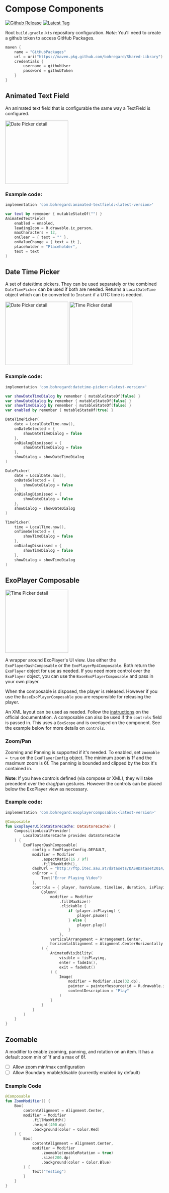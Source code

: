 # Compose Components
[![Github Release](https://badgen.net/github/release/bohregard/Shared-Library)](https://GitHub.com/bohregard/Shared-Library/releases/)
[![Latest Tag](https://badgen.net/github/tag/bohregard/Shared-Library)](https://GitHub.com/bohregard/Shared-Library/tags/)

Root `build.gradle.kts` repository configuration. *Note*: You'll need to create a github token to access GitHub Packages.

```kotlin
maven {
    name = "GitHubPackages"
    url = uri("https://maven.pkg.github.com/bohregard/Shared-Library")
    credentials {
        username = githubUser
        password = githubToken
    }
}
```

## Animated Text Field

An animated text field that is configurable the same way a TextField is configured.

<img alt="Date Picker detail" src="img/AnimatedTextField.gif" width="200"/>

### Example code:

```groovy
implementation 'com.bohregard:animated-textfield:<latest-version>'
```

```kotlin
var text by remember { mutableStateOf("") }
AnimatedTextField(
    enabled = enabled,
    leadingIcon = R.drawable.ic_person,
    maxCharacters = 12,
    onClear = { text = "" },
    onValueChange = { text = it },
    placeholder = "Placeholder",
    text = text
)
```

## Date Time Picker

A set of date/time pickers. They can be used separately or the combined `DateTimePicker` can be used if both are needed.
Returns a `LocalDateTime` object which can be converted to `Instant` if a UTC time is needed.

<img alt="Date Picker detail" src="img/DatePicker.png" width="200"/>
<img alt="Time Picker detail" src="img/TimePicker.png" width="200"/>

### Example code:

```groovy
implementation 'com.bohregard:datetime-picker:<latest-version>'
```

```kotlin
var showDateTimeDialog by remember { mutableStateOf(false) }
var showDateDialog by remember { mutableStateOf(false) }
var showTimeDialog by remember { mutableStateOf(false) }
var enabled by remember { mutableStateOf(true) }

DateTimePicker(
    date = LocalDateTime.now(),
    onDateSelected = {
        showDateTimeDialog = false
    },
    onDialogDismissed = {
        showDateTimeDialog = false
    },
    showDialog = showDateTimeDialog
)

DatePicker(
    date = LocalDate.now(),
    onDateSelected = {
        showDateDialog = false
    },
    onDialogDismissed = {
        showDateDialog = false
    },
    showDialog = showDateDialog
)

TimePicker(
    time = LocalTime.now(),
    onTimeSelected = {
        showTimeDialog = false
    },
    onDialogDismissed = {
        showTimeDialog = false
    },
    showDialog = showTimeDialog
)
```

## ExoPlayer Composable

<img alt="Time Picker detail" src="img/ExoPlayer.png" width="200"/>

A wrapper around ExoPlayer's UI view. Use either the `ExoPlayerDashComposable` or the `ExoPlayerMp4Composable`. Both return the `ExoPlayer` object for use as needed. If you need more control over the `ExoPlayer` object, you can use the `BaseExoPlayerComposable` and pass in your own player.

When the composable is disposed, the player is released. However if you use the `BaseExoPlayerComposable` you are responsible for releasing the player.

An XML layout can be used as needed. Follow the [instructions](https://exoplayer.dev/ui-components.html) on the official documentation. A composable can also be used if the `controls` field is passed in. This uses a `BoxScope` and is overlayed on the component. See the example below for more details on `controls`.

### Zoom/Pan

Zooming and Panning is supported if it's needed. To enabled, set `zoomable = true` on the `ExoPlayerConfig` object. The minimum zoom is 1f and the maximum zoom is 6f. The panning is bounded and clipped by the box it's contained in.

**Note**: If you have controls defined (via compose or XML), they will take precedent over the drag/pan gestures. However the controls can be placed below the ExoPlayer view as necessary.

### Example code:

```groovy
implementation 'com.bohregard:exoplayercomposable:<latest-version>'
```

```kotlin
@Composable
fun ExoplayerUi(dataStoreCache: DataStoreCache) {
    CompositionLocalProvider(
        LocalDataStoreCache provides dataStoreCache
    ) {
        ExoPlayerDashComposable(
            config = ExoPlayerConfig.DEFAULT,
            modifier = Modifier
                .aspectRatio(16 / 9f)
                .fillMaxWidth(),
            dashUrl = "http://ftp.itec.aau.at/datasets/DASHDataset2014/BigBuckBunny/2sec/BigBuckBunny_2s_onDemand_2014_05_09.mpd",
            onError = {
                Text("Error Playing Video")
            },
            controls = { player, hasVolume, timeline, duration, isPlaying ->
                Column(
                    modifier = Modifier
                        .fillMaxSize()
                        .clickable {
                            if (player.isPlaying) {
                                player.pause()
                            } else {
                                player.play()
                            }
                        },
                    verticalArrangement = Arrangement.Center,
                    horizontalAlignment = Alignment.CenterHorizontally
                ) {
                    AnimatedVisibility(
                        visible = !isPlaying,
                        enter = fadeIn(),
                        exit = fadeOut()
                    ) {
                        Image(
                            modifier = Modifier.size(32.dp),
                            painter = painterResource(id = R.drawable.ic_play),
                            contentDescription = "Play"
                        )
                    }
                }
            }
        )
    }
}
```

## Zoomable

A modifier to enable zooming, panning, and rotation on an item. It has a default zoom min of 1f and a max of 6f.

- [ ] Allow zoom min/max configuration
- [ ] Allow Boundary enable/disable (currently enabled by default)

### Example Code

```kotlin
@Composable
fun ZoomModifier() {
    Box(
        contentAlignment = Alignment.Center,
        modifier = Modifier
            .fillMaxWidth()
            .height(400.dp)
            .background(color = Color.Red)
    ) {
        Box(
            contentAlignment = Alignment.Center,
            modifier = Modifier
                .zoomable(enableRotation = true)
                .size(200.dp)
                .background(color = Color.Blue)
        ) {
            Text("Testing")
        }
    }
}
```
